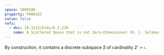 ```yaml
---
space: S000180
property: P000163
value: false
refs:
  - doi: 10.1112/blms/8.3.239
    name: A Scattered Space that is not Zero-Dimensional (R. C. Solomon)
---
```


By construction, it contains a discrete subspace $S$ of cardinality $2^{\mathfrak c} > \mathfrak c$.
